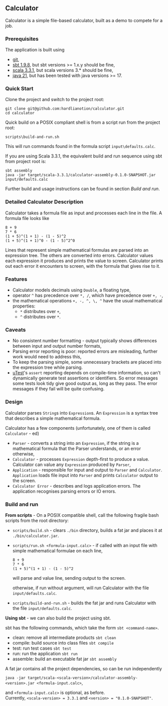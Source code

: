 ## Calculator
Calculator is a simple file-based calculator, built as a demo to compete for a job.

### Prerequisites 
The application is built using
- [git](https://git-scm.com/downloads),
- [sbt 1.9.8](https://www.scala-sbt.org/download/), but sbt versions >= 1.x.y should be fine,
- [scala 3.3.1](https://www.scala-lang.org/download/3.3.1.html), but scala versions 3.* should be fine,
- [java 21](https://openjdk.org/install/), but has been tested with java versions >= 17.

### Quick Start
Clone the project and switch to the project root:
```
git clone git@github.com:hardlianotion/calculator.git
cd calculator
```

Quick build on a POSIX compliant shell is from a script run from the project root:

`scripts\build-and-run.sh`

This will run commands found in the formula script `input\defaults.calc`.

If you are using Scala 3.3.1, the equivalent build and run sequence using sbt from project root is:
```
sbt assembly
java -jar target/scala-3.3.1/calculator-assembly-0.1.0-SNAPSHOT.jar input/defaults.calc
```

Further build and usage instructions can be found in section *Build and run*.

### Detailed Calculator Description

Calculator takes a formula file as input and processes each line in the file.  A formula file looks like
```
8 + 9
7 * 6
(1 + 5)^(1 + 1) - (1 - 5)^2
(1 + 5)^(1 + 1)^0 - (1 - 5)^2^0
```
Lines that represent simple mathematical formulas are parsed into an expression tree.  The others are converted into 
errors.  Calculator values each expression it produces and prints the value to screen.  Calculator prints out each 
error it encounters to screen, with the formula that gives rise to it.

### Features
 - Calculator models decimals using `Double`, a floating type, 
 - operator `^` has precedence over `*, /`, which have precedence over `+, -`,
 - the mathematical operations `+, -, ^, \, ^` have the usual mathematical properties:
   - `*` distributes over `+`,
   - `^` distributes over `*`.

### Caveats
 - No consistent number formatting - output typically shows differences between input and output number formats,
 - Parsing error reporting is poor: reported errors are misleading, further work would need to address this,
 - To keep the parsing simple, some unnecessary brackets are placed into the expression tree while parsing.
 - [uTest](https://github.com/com-lihaoyi/utest)'s `assert` reporting depends on compile-time information, so can't dynamically generate test 
   assertions or identifiers.  So error messages some tests look tidy give good output as, long 
   as they pass.  The error messages if they fail will be quite confusing.

### Design
Calculator parses `String`s into `Expression`s.  An `Expression` is a syntax tree that describes a simple 
mathematical formula.

Calculator has a few components (unfortunately, one of them is called `Calculator` - ed)
 - `Parser` - converts a string into an `Expression`, if the string is a mathematical formula that the Parser 
              understands, or an error otherwise,
 - `Calculator` - processes `Expression` depth-first to produce a value.  Calculator can value any `Expression` 
                  produced by `Parser`,
 - `Application` - responsible for input and output to `Parser` and `Calculator`.  `Application` loads file input 
                   into `Parser` and prints `Calculator` output to the screen.
 - `Calculator Error` - describes and logs application errors.  The application recognises parsing errors or IO errors.

### Build and run 
**From scripts** - On a POSIX compatible shell, call the following fragile bash scripts from the root directory: 
 - `scripts/build.sh` - clears `./bin` directory, builds a fat jar and places it at `./bin/calculator.jar`.
- `scripts/run.sh <formula-input.calc>` - if called with an input file with simple mathematical formulae on each 
  line,
  ```
  8 + 9
  7 * 6
  (1 + 5)^(1 + 1) - (1 - 5)^2
  ```
  will parse and value line, sending output to the screen. 

  otherwise, if run without argument, will run Calculator with the file `input/defaults.calc`.
 - `scripts/build-and-run.sh` - builds the fat jar and runs Calculator with the file `input/defaults.calc`.

**Using sbt** - we can also build the project using sbt.

sbt has the following commands, which take the form `sbt <command-name>`. 

 - clean: remove all intermediate products `sbt clean`
 - compile: build source into class files `sbt compile`
 - test: run test cases `sbt test`
 - run: run the application `sbt run`
 - assemble: build an executable fat jar `sbt assembly`

A fat jar contains all the project dependencies, so can be run independently

`java -jar target/scala-<scala-version>/calculator-assembly-<version>.jar <formula-input.calc>`,

and `<formula-input.calc>` is optional, as before.  
Currently, `<scala-version> = 3.3.1` and `<version> = "0.1.0-SNAPSHOT"`.
